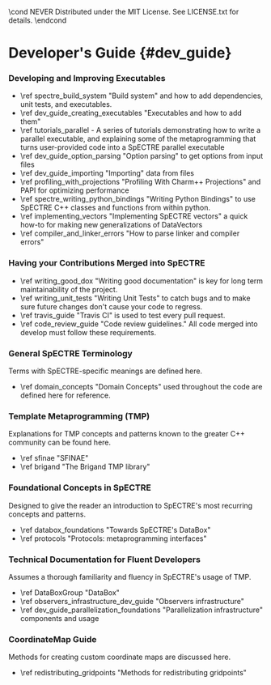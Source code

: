 \cond NEVER
Distributed under the MIT License.
See LICENSE.txt for details.
\endcond
# Developer's Guide {#dev_guide}

### Developing and Improving Executables
- \ref spectre_build_system "Build system" and how to add dependencies,
  unit tests, and executables.
- \ref dev_guide_creating_executables "Executables and how to add them"
- \ref tutorials_parallel - A series of tutorials demonstrating how to
  write a parallel executable, and explaining some of the
  metaprogramming that turns user-provided code into a SpECTRE
  parallel executable
- \ref dev_guide_option_parsing "Option parsing" to get options from input files
- \ref dev_guide_importing "Importing" data from files
- \ref profiling_with_projections "Profiling With Charm++ Projections" and PAPI
  for optimizing performance
- \ref spectre_writing_python_bindings "Writing Python Bindings" to use
  SpECTRE C++ classes and functions from within python.
- \ref implementing_vectors "Implementing SpECTRE vectors" a quick how-to for
  making new generalizations of DataVectors
- \ref compiler_and_linker_errors "How to parse linker and compiler errors"

### Having your Contributions Merged into SpECTRE
- \ref writing_good_dox "Writing good documentation" is key for long term
  maintainability of the project.
- \ref writing_unit_tests "Writing Unit Tests" to catch bugs and to make
  sure future changes don't cause your code to regress.
- \ref travis_guide "Travis CI" is used to test every pull request.
- \ref code_review_guide "Code review guidelines." All code merged into
  develop must follow these requirements.

### General SpECTRE Terminology
Terms with SpECTRE-specific meanings are defined here.
- \ref domain_concepts "Domain Concepts" used throughout the code are defined
  here for reference.

### Template Metaprogramming (TMP)
Explanations for TMP concepts and patterns known to the greater C++ community
can be found here.
- \ref sfinae "SFINAE"
- \ref brigand "The Brigand TMP library"

### Foundational Concepts in SpECTRE
Designed to give the reader an introduction to SpECTRE's most recurring
concepts and patterns.
- \ref databox_foundations "Towards SpECTRE's DataBox"
- \ref protocols "Protocols: metaprogramming interfaces"

### Technical Documentation for Fluent Developers
Assumes a thorough familiarity and fluency in SpECTRE's usage of TMP.
- \ref DataBoxGroup "DataBox"
- \ref observers_infrastructure_dev_guide "Observers infrastructure"
- \ref dev_guide_parallelization_foundations "Parallelization infrastructure"
  components and usage

### CoordinateMap Guide
Methods for creating custom coordinate maps are discussed here.
- \ref redistributing_gridpoints "Methods for redistributing gridpoints"
